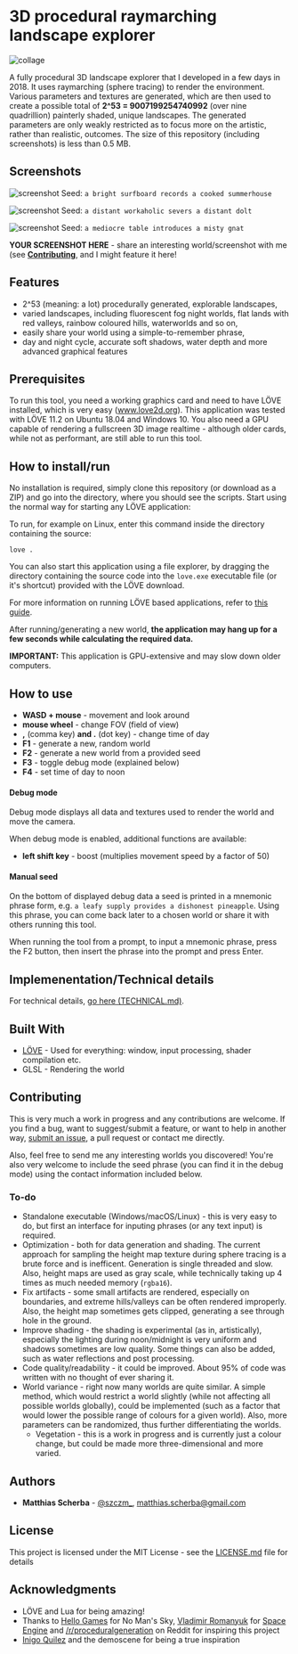 # 3D procedural raymarching landscape explorer

![collage](https://raw.githubusercontent.com/szczm/raymarching-landscape-explorer/master/screenshots/collage_compressed.jpg)

A fully procedural 3D landscape explorer that I developed in a few days in 2018. It uses raymarching (sphere tracing) to render the environment. Various parameters and textures are generated, which are then used to create a possible total of **2^53 = 9007199254740992** (over nine quadrillion) painterly shaded, unique landscapes. The generated parameters are only weakly restricted as to focus more on the artistic, rather than realistic, outcomes. The size of this repository (including screenshots) is less than 0.5 MB.

## Screenshots

![screenshot](https://raw.githubusercontent.com/szczm/raymarching-landscape-explorer/master/screenshots/a_bright_surfboard_records_a_cooked_summerhouse.jpg)
Seed: `a bright surfboard records a cooked summerhouse`

![screenshot](https://raw.githubusercontent.com/szczm/raymarching-landscape-explorer/master/screenshots/a_distant_workaholic_severs_a_distant_dolt.jpg)
Seed: `a distant workaholic severs a distant dolt`

![screenshot](https://raw.githubusercontent.com/szczm/raymarching-landscape-explorer/master/screenshots/a_mediocre_table_introduces_a_misty_gnat.jpg)
Seed: `a mediocre table introduces a misty gnat`

**YOUR SCREENSHOT HERE** - share an interesting world/screenshot with me (see [**Contributing**](https://github.com/szczm/raymarching-landscape-explorer#contributing), and I might feature it here!

## Features

* 2^53 (meaning: a lot) procedurally generated, explorable landscapes,
* varied landscapes, including fluorescent fog night worlds, flat lands with red valleys, rainbow coloured hills, waterworlds and so on,
* easily share your world using a simple-to-remember phrase,
* day and night cycle, accurate soft shadows, water depth and more advanced graphical features

## Prerequisites

To run this tool, you need a working graphics card and need to have LÖVE installed, which is very easy (www.love2d.org). This application was tested with LÖVE 11.2 on Ubuntu 18.04 and Windows 10. You also need a GPU capable of rendering a fullscreen 3D image realtime - although older cards, while not as performant, are still able to run this tool.

## How to install/run

No installation is required, simply clone this repository (or download as a ZIP) and go into the directory, where you should see the scripts. Start using the normal way for starting any LÖVE application:

To run, for example on Linux, enter this command inside the directory containing the source:
```
love .
```

You can also start this application using a file explorer, by dragging the directory containing the source code into the `love.exe` executable file (or it's shortcut) provided with the LÖVE download.

For more information on running LÖVE based applications, refer to [this guide](https://love2d.org/wiki/Getting_Started).

After running/generating a new world, **the application may hang up for a few seconds while calculating the required data.**

**IMPORTANT:** This application is GPU-extensive and may slow down older computers.

## How to use

* **WASD + mouse** - movement and look around
* **mouse wheel** - change FOV (field of view)
* **,** (comma key) **and .** (dot key) - change time of day
* **F1** - generate a new, random world
* **F2** - generate a new world from a provided seed
* **F3** - toggle debug mode (explained below)
* **F4** - set time of day to noon

#### Debug mode

Debug mode displays all data and textures used to render the world and move the camera.

When debug mode is enabled, additional functions are available:
* **left shift key** - boost (multiplies movement speed by a factor of 50)

#### Manual seed

On the bottom of displayed debug data a seed is printed in a mnemonic phrase form, e.g. `a leafy supply provides a dishonest pineapple`. Using this phrase, you can come back later to a chosen world or share it with others running this tool.

When running the tool from a prompt, to input a mnemonic phrase, press the F2 button, then insert the phrase into the prompt and press Enter.

## Implemenentation/Technical details

For technical details, [go here (TECHNICAL.md)](TECHNICAL.md).

## Built With

* [LÖVE](https://www.love2d.org) - Used for everything: window, input processing, shader compilation etc.
* GLSL - Rendering the world

## Contributing

This is very much a work in progress and any contributions are welcome. If you find a bug, want to suggest/submit a feature, or want to help in another way, [submit an issue](https://github.com/szczm/raymarching-landscape-explorer/issues/new), a pull request or contact me directly.

Also, feel free to send me any interesting worlds you discovered! You're also very welcome to include the seed phrase (you can find it in the debug mode) using the contact information included below.

### To-do
* Standalone executable (Windows/macOS/Linux) - this is very easy to do, but first an interface for inputing phrases (or any text input) is required.
* Optimization - both for data generation and shading. The current approach for sampling the height map texture during sphere tracing is a brute force and is inefficent. Generation is single threaded and slow. Also, height maps are used as gray scale, while technically taking up 4 times as much needed memory (`rgba16`).
* Fix artifacts - some small artifacts are rendered, especially on boundaries, and extreme hills/valleys can be often rendered improperly. Also, the height map sometimes gets clipped, generating a see through hole in the ground.
* Improve shading - the shading is experimental (as in, artistically), especially the lighting during noon/midnight is very uniform and shadows sometimes are low quality. Some things can also be added, such as water reflections and post processing.
* Code quality/readability - it could be improved. About 95% of code was written with no thought of ever sharing it.
* World variance - right now many worlds are quite similar. A simple method, which would restrict a world slightly (while not affecting all possible worlds globally), could be implemented (such as a factor that would lower the possible range of colours for a given world). Also, more parameters can be randomized, thus further differentiating the worlds.
    - Vegetation - this is a work in progress and is currently just a colour change, but could be made more three-dimensional and more varied.

## Authors

* **Matthias Scherba** - [@szczm_](https://twitter.com/szczm_), matthias.scherba@gmail.com

## License

This project is licensed under the MIT License - see the [LICENSE.md](LICENSE.md) file for details

## Acknowledgments

* LÖVE and Lua for being amazing!
* Thanks to [Hello Games](http://www.hellogames.org/) for No Man's Sky, [Vladimir Romanyuk](https://twitter.com/SpaceEngineSim) for [Space Engine](http://spaceengine.org/) and [/r/proceduralgeneration](https://www.reddit.com/r/proceduralgeneration) on Reddit for inspiring this project
* [Inigo Quilez](http://www.iquilezles.org/) and the demoscene for being a true inspiration

